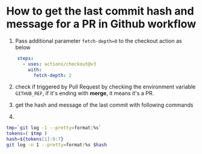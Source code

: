 # How to get the last commit hash and message for a PR in Github workflow

1. Pass additional parameter `fetch-depth=0` to the checkout action as below

```yml
    steps:
      - uses: actions/checkout@v3
        with:
          fetch-depth: 2
```
2. check if triggered by Pull Request by checking the environment variable `GITHUB_REF`, if it's ending with **merge**, it means it's a PR.

3. get the hash and message of the last commit with following commands
4. 
``` bash
tmp=`git log -1 --pretty=format:%s`
tokens=( $tmp )
hash=${tokens[1]:0:7}
git log -n 1 --pretty=format:%s $hash
```